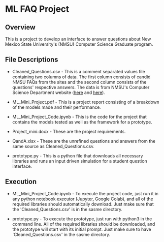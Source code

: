 # ML FAQ Project

## Overview
This is a project to develop an interface to answer questions about New Mexico State University's (NMSU) Computer Science Graduate program.

## File Descriptions
* Cleaned_Questions.csv - This is a comment separated values file containing two columns of data. The first column consists of candid NMSU FAQs from the sites and the second column consists of the questions' respective answers. The data is from NMSU's Computer Science Department website ([here](https://computerscience.nmsu.edu/grad-students/prospective-graduates.html#FAQs) and [here](https://computerscience.nmsu.edu/grad-students/graduate-student-faq.html)).


* ML_Mini_Project.pdf - This is a project report consisting of a breakdown of the models made and their performance.

* ML_Mini_Project_Code.ipynb - This is the code for the project that contains the models tested as well as the framework for a prototype.

* Project_mini.docx - These are the project requirements.

* QandA.xlsx - These are the unrefined questions and answers from the same source as Cleaned_Questions.csv.

* prototype.py - This is a python file that downloads all necessary libraries and runs an input driven simulation for a student question interface.

## Execution
* ML_Mini_Project_Code.ipynb - To execute the project code, just run it in any python notebook executor (Jupyter, Google Colab), and all of the required libraries should automatically download. Just make sure that the 'Cleaned_Questions.csv' is in the sasme directory.

* prototype.py - To execute the prototype, just run with python3 in the command line. All of the required libraries should be downloaded, and the prototype will start with its initial prompt. Just make sure to have 'Cleaned_Questions.csv' in the sasme directory.
